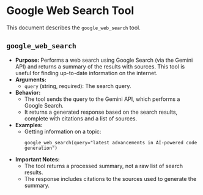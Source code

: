 # Google Web Search Tool

This document describes the `google_web_search` tool.

## `google_web_search`

- **Purpose:** Performs a web search using Google Search (via the Gemini API) and returns a summary of the results with sources. This tool is useful for finding up-to-date information on the internet.
- **Arguments:**
  - `query` (string, required): The search query.
- **Behavior:**
  - The tool sends the query to the Gemini API, which performs a Google Search.
  - It returns a generated response based on the search results, complete with citations and a list of sources.
- **Examples:**
  - Getting information on a topic:
    ```
    google_web_search(query="latest advancements in AI-powered code generation")
    ```
- **Important Notes:**
  - The tool returns a processed summary, not a raw list of search results.
  - The response includes citations to the sources used to generate the summary.

